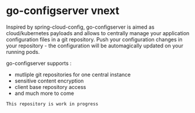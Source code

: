 # go-configserver vnext

Inspired by spring-cloud-config, go-configserver is aimed as cloud/kubernetes payloads and allows to centrally manage your application configuration files in a git repository.
Push your configuration changes in your repository - the configuration will be automagically updated on your running pods.

go-configserver supports :

- mutliple git repositories for one central instance
- sensitive content encryption
- client base repository access
- and much more to come

```
This repository is work in progress
```